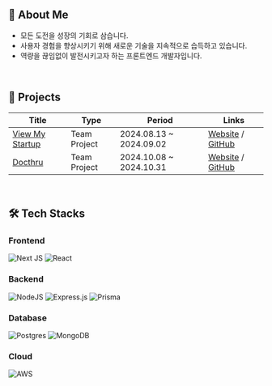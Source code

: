 ## 👋 About Me
- 모든 도전을 성장의 기회로 삼습니다.
- 사용자 경험을 향상시키기 위해 새로운 기술을 지속적으로 습득하고 있습니다.
- 역량을 끊임없이 발전시키고자 하는 프론트엔드 개발자입니다.

<br>

## 💼 Projects
| **Title** | **Type** | **Period** | **Links** |
|---|---|---|---|
|[View My Startup](https://github.com/ViewMyStartup/view-my-startup)|Team Project|2024.08.13 ~ 2024.09.02|[Website](https://view-my-startup-company.netlify.app/) / [GitHub](https://github.com/ViewMyStartup/view-my-startup)|
|[Docthru](https://github.com/Docthru/docthru-fe)|Team Project|2024.10.08 ~ 2024.10.31|[Website](https://docthru.vercel.app/) / [GitHub](https://github.com/Docthru/docthru-fe)|

<br>

## 🛠️ Tech Stacks

### Frontend
![Next JS](https://img.shields.io/badge/Next-black?style=for-the-badge&logo=next.js&logoColor=white)
![React](https://img.shields.io/badge/react-%2320232a.svg?style=for-the-badge&logo=react&logoColor=%2361DAFB)

### Backend
![NodeJS](https://img.shields.io/badge/node.js-6DA55F?style=for-the-badge&logo=node.js&logoColor=white)
![Express.js](https://img.shields.io/badge/express.js-%23404d59.svg?style=for-the-badge&logo=express&logoColor=%2361DAFB)
![Prisma](https://img.shields.io/badge/Prisma-3982CE?style=for-the-badge&logo=Prisma&logoColor=white)

### Database
![Postgres](https://img.shields.io/badge/postgres-%23316192.svg?style=for-the-badge&logo=postgresql&logoColor=white)
![MongoDB](https://img.shields.io/badge/MongoDB-%234ea94b.svg?style=for-the-badge&logo=mongodb&logoColor=white)

### Cloud
![AWS](https://img.shields.io/badge/AWS-%23FF9900.svg?style=for-the-badge&logo=amazon-aws&logoColor=white)

